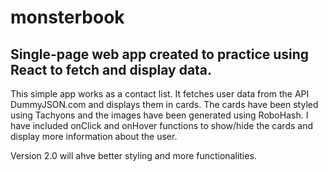 # monsterbook

## Single-page web app created to practice using React to fetch and display data.

This simple app works as a contact list. It fetches user data from the API DummyJSON.com and displays them in cards. The cards have been styled using Tachyons and the images have been generated using RoboHash. I have included onClick and onHover functions to show/hide the cards and display more information about the user.

Version 2.0 will ahve better styling and more functionalities. 

